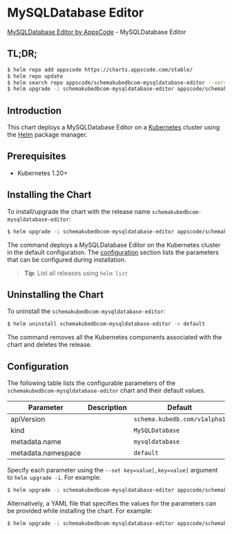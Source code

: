 # MySQLDatabase Editor

[MySQLDatabase Editor by AppsCode](https://appscode.com) - MySQLDatabase Editor

## TL;DR;

```bash
$ helm repo add appscode https://charts.appscode.com/stable/
$ helm repo update
$ helm search repo appscode/schemakubedbcom-mysqldatabase-editor --version=v0.20.0
$ helm upgrade -i schemakubedbcom-mysqldatabase-editor appscode/schemakubedbcom-mysqldatabase-editor -n default --create-namespace --version=v0.20.0
```

## Introduction

This chart deploys a MySQLDatabase Editor on a [Kubernetes](http://kubernetes.io) cluster using the [Helm](https://helm.sh) package manager.

## Prerequisites

- Kubernetes 1.20+

## Installing the Chart

To install/upgrade the chart with the release name `schemakubedbcom-mysqldatabase-editor`:

```bash
$ helm upgrade -i schemakubedbcom-mysqldatabase-editor appscode/schemakubedbcom-mysqldatabase-editor -n default --create-namespace --version=v0.20.0
```

The command deploys a MySQLDatabase Editor on the Kubernetes cluster in the default configuration. The [configuration](#configuration) section lists the parameters that can be configured during installation.

> **Tip**: List all releases using `helm list`

## Uninstalling the Chart

To uninstall the `schemakubedbcom-mysqldatabase-editor`:

```bash
$ helm uninstall schemakubedbcom-mysqldatabase-editor -n default
```

The command removes all the Kubernetes components associated with the chart and deletes the release.

## Configuration

The following table lists the configurable parameters of the `schemakubedbcom-mysqldatabase-editor` chart and their default values.

|     Parameter      | Description |                 Default                 |
|--------------------|-------------|-----------------------------------------|
| apiVersion         |             | <code>schema.kubedb.com/v1alpha1</code> |
| kind               |             | <code>MySQLDatabase</code>              |
| metadata.name      |             | <code>mysqldatabase</code>              |
| metadata.namespace |             | <code>default</code>                    |


Specify each parameter using the `--set key=value[,key=value]` argument to `helm upgrade -i`. For example:

```bash
$ helm upgrade -i schemakubedbcom-mysqldatabase-editor appscode/schemakubedbcom-mysqldatabase-editor -n default --create-namespace --version=v0.20.0 --set apiVersion=schema.kubedb.com/v1alpha1
```

Alternatively, a YAML file that specifies the values for the parameters can be provided while
installing the chart. For example:

```bash
$ helm upgrade -i schemakubedbcom-mysqldatabase-editor appscode/schemakubedbcom-mysqldatabase-editor -n default --create-namespace --version=v0.20.0 --values values.yaml
```
